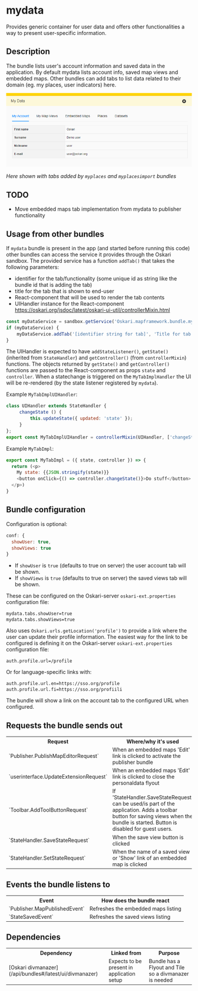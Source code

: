 # mydata

Provides generic container for user data and offers other functionalities a way to present user-specific information.

## Description

The bundle lists user's account information and saved data in the application.
By default mydata lists account info, saved map views and embedded maps.
Other bundles can add tabs to list data related to their domain (eg. my places, user indicators) here.

![Display user data](mydata.png)

*Here shown with tabs added by `myplaces` and `myplacesimport` bundles*

## TODO

* Move embedded maps tab implementation from mydata to publisher functionality

## Usage from other bundles

If `mydata` bundle is present in the app (and started before running this code) other bundles can access the service it provides through the Oskari sandbox. The provided service has a function `addTab()` that takes the following parameters:

- identifier for the tab/functionality (some unique id as string like the bundle id that is adding the tab)
- title for the tab that is shown to end-user
- React-component that will be used to render the tab contents
- UIHandler instance for the React-component https://oskari.org/jsdoc/latest/oskari-ui-util/controllerMixin.html

```javascript
const myDataService = sandbox.getService('Oskari.mapframework.bundle.mydata.service.MyDataService');
if (myDataService) {
    myDataService.addTab('[identifier string for tab]', 'Title for tab', MyTabImpl, MyTabImplUIHandler);
}
```
The UIHandler is expected to have `addStateListener()`, `getState()` (inherited from `StateHandler`) and `getController()` (from `controllerMixin`) functions. The objects returned by `getState()` and `getController()` functions are passed to the React-component as props `state` and `controller`. When a statechange is triggered on the `MyTabImplHandler` the UI will be re-rendered (by the state listener registered by `mydata`).

Example `MyTabImplUIHandler`:
```javascript
class UIHandler extends StateHandler {
     changeState () {
         this.updateState({ updated: 'state' });
     }
};
export const MyTabImplUIHandler = controllerMixin(UIHandler, ['changeState']);
```

Example `MyTabImpl`:
```javascript
export const MyTabImpl = ({ state, controller }) => {
  return (<p>
    My state: {{JSON.stringify(state)}}
    <button onClick={() => controller.changeState()}>Do stuff</button>
  </p>)
}
```
## Bundle configuration

Configuration is optional:

```javascript
conf: {
  showUser: true,
  showViews: true
}
```

- If `showUser` is `true` (defaults to true on server) the user account tab will be shown.
- If `showViews` is `true` (defaults to true on server) the saved views tab will be shown.

These can be configured on the Oskari-server `oskari-ext.properties` configuration file:
```
mydata.tabs.showUser=true
mydata.tabs.showViews=true
```

Also uses `Oskari.urls.getLocation('profile')` to provide a link where the user can update their profile information.
The easiest way for the link to be configured is defining it on the Oskari-server `oskari-ext.properties` configuration file:
```properties
auth.profile.url=/profile
```
Or for language-specific links with:
```properties
auth.profile.url.en=https://sso.org/profile
auth.profile.url.fi=https://sso.org/profiili
```

The bundle will show a link on the account tab to the configured URL when configured.

## Requests the bundle sends out

<table class="table">
<tr>
  <th> Request </th>
  <th> Where/why it's used</th>
</tr>
<tr>
  <td> `Publisher.PublishMapEditorRequest` </td>
  <td> When an embedded maps 'Edit' link is clicked to activate the publisher bundle </td>
</tr>
<tr>
  <td> `userinterface.UpdateExtensionRequest` </td>
  <td> When an embedded maps 'Edit' link is clicked to close the personaldata flyout </td>
</tr>

<tr>
  <td> `Toolbar.AddToolButtonRequest` </td>
  <td> If 'StateHandler.SaveStateRequest' can be used/is part of the application.
  Adds a toolbar button for saving views when the bundle is started.
  Button is disabled for guest users.</td>
</tr>
<tr>
  <td> `StateHandler.SaveStateRequest` </td>
  <td> When the save view button is clicked </td>
</tr>
<tr>
  <td> `StateHandler.SetStateRequest` </td>
  <td> When the name of a saved view or 'Show' link of an embedded map is clicked </td>
</tr>

</table>

## Events the bundle listens to

<table class="table">
  <tr>
    <th> Event </th><th> How does the bundle react</th>
  </tr>
  <tr>
    <td> `Publisher.MapPublishedEvent` </td><td> Refreshes the embedded maps listing </td>
  </tr>
  <tr>
    <td> `StateSavedEvent` </td><td> Refreshes the saved views listing </td>
  </tr>
  
</table>

## Dependencies

<table class="table">
  <tr>
    <th>Dependency</th>
    <th>Linked from</th>
    <th>Purpose</th>
  </tr>
  <tr>
    <td> [Oskari divmanazer](/api/bundles#/latest/ui/divmanazer)</td>
    <td> Expects to be present in application setup </td>
    <td> Bundle has a Flyout and Tile so a divmanazer is needed </td>
  </tr>
</table>

